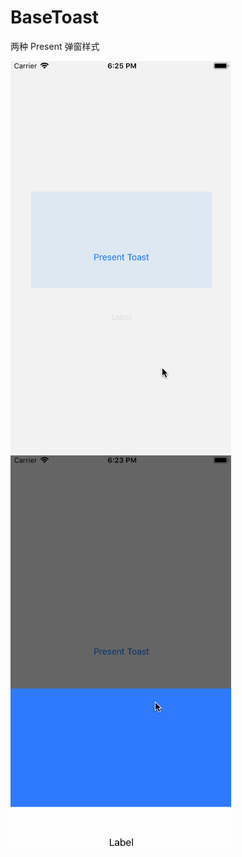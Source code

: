 # BaseToast
两种 Present 弹窗样式

![Alt text](https://github.com/CoderGiaJiang/BaseToast/blob/master/Toast/Resource/alert.gif)
![Alt text](https://github.com/CoderGiaJiang/BaseToast/blob/master/Toast/Resource/sheet.gif)
